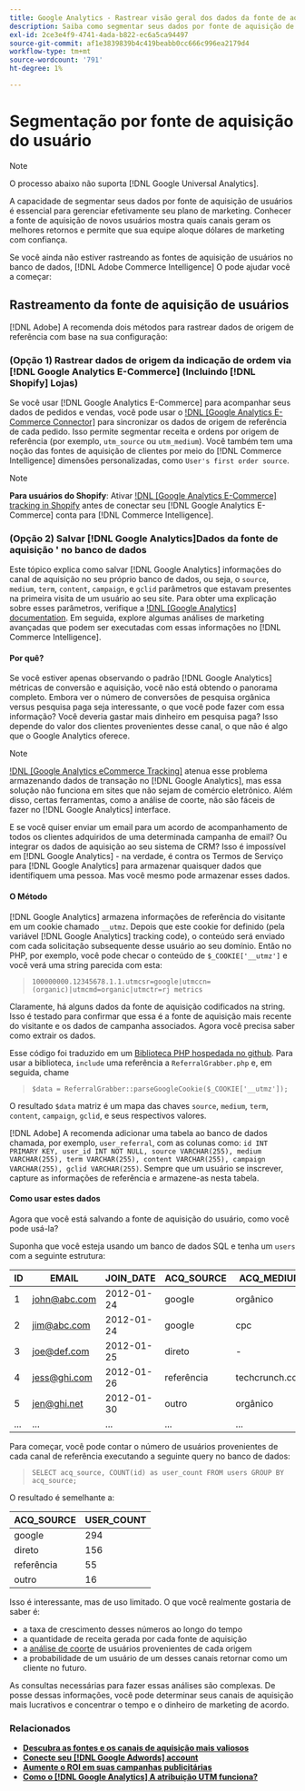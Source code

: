 ```yaml
---
title: Google Analytics - Rastrear visão geral dos dados da fonte de aquisição de usuários
description: Saiba como segmentar seus dados por fonte de aquisição de usuário.
exl-id: 2ce3e4f9-4741-4ada-b822-ec6a5ca94497
source-git-commit: af1e3839839b4c419beabb0cc666c996ea2179d4
workflow-type: tm+mt
source-wordcount: '791'
ht-degree: 1%

---
```


# Segmentação por fonte de aquisição do usuário

>[!NOTE]
>
>O processo abaixo não suporta [!DNL Google Universal Analytics].

A capacidade de segmentar seus dados por fonte de aquisição de usuários é essencial para gerenciar efetivamente seu plano de marketing. Conhecer a fonte de aquisição de novos usuários mostra quais canais geram os melhores retornos e permite que sua equipe aloque dólares de marketing com confiança.

Se você ainda não estiver rastreando as fontes de aquisição de usuários no banco de dados, [!DNL Adobe Commerce Intelligence] O pode ajudar você a começar:

## Rastreamento da fonte de aquisição de usuários

[!DNL Adobe] A recomenda dois métodos para rastrear dados de origem de referência com base na sua configuração:

### (Opção 1) Rastrear dados de origem da indicação de ordem via [!DNL Google Analytics E-Commerce] (Incluindo [!DNL Shopify] Lojas)

Se você usar [!DNL Google Analytics E-Commerce] para acompanhar seus dados de pedidos e vendas, você pode usar o [!DNL [Google Analytics E-Commerce Connector]](../importing-data/integrations/google-ecommerce.md) para sincronizar os dados de origem de referência de cada pedido. Isso permite segmentar receita e ordens por origem de referência (por exemplo, `utm_source` ou `utm_medium`). Você também tem uma noção das fontes de aquisição de clientes por meio do [!DNL Commerce Intelligence] dimensões personalizadas, como `User's first order source`.

>[!NOTE]
>
>**Para usuários do Shopify**: Ativar [!DNL [Google Analytics E-Commerce] tracking in Shopify](https://help.shopify.com/en/manual/reports-and-analytics/google-analytics#ecommerce-tracking) antes de conectar seu [!DNL Google Analytics E-Commerce] conta para [!DNL Commerce Intelligence].

### (Opção 2) Salvar [!DNL Google Analytics]Dados da fonte de aquisição &#39; no banco de dados

Este tópico explica como salvar [!DNL Google Analytics] informações do canal de aquisição no seu próprio banco de dados, ou seja, o `source`, `medium`, `term`, `content`, `campaign`, e `gclid` parâmetros que estavam presentes na primeira visita de um usuário ao seu site. Para obter uma explicação sobre esses parâmetros, verifique a [!DNL [Google Analytics] documentation](https://support.google.com/analytics/answer/1191184?hl=en#zippy=%2Cin-this-article). Em seguida, explore algumas análises de marketing avançadas que podem ser executadas com essas informações no [!DNL Commerce Intelligence].

#### Por quê?

Se você estiver apenas observando o padrão [!DNL Google Analytics] métricas de conversão e aquisição, você não está obtendo o panorama completo. Embora ver o número de conversões de pesquisa orgânica versus pesquisa paga seja interessante, o que você pode fazer com essa informação? Você deveria gastar mais dinheiro em pesquisa paga? Isso depende do valor dos clientes provenientes desse canal, o que não é algo que o Google Analytics oferece.

>[!NOTE]
>
>[!DNL [Google Analytics eCommerce Tracking]](https://developers.google.com/analytics/devguides/collection/gajs/gaTrackingEcommerce) atenua esse problema armazenando dados de transação no [!DNL Google Analytics], mas essa solução não funciona em sites que não sejam de comércio eletrônico. Além disso, certas ferramentas, como a análise de coorte, não são fáceis de fazer no [!DNL Google Analytics] interface.

E se você quiser enviar um email para um acordo de acompanhamento de todos os clientes adquiridos de uma determinada campanha de email? Ou integrar os dados de aquisição ao seu sistema de CRM? Isso é impossível em [!DNL Google Analytics] - na verdade, é contra os Termos de Serviço para [!DNL Google Analytics] para armazenar quaisquer dados que identifiquem uma pessoa. Mas você mesmo pode armazenar esses dados.

#### O Método

[!DNL Google Analytics] armazena informações de referência do visitante em um cookie chamado `__utmz`. Depois que este cookie for definido (pela variável [!DNL Google Analytics] tracking code), o conteúdo será enviado com cada solicitação subsequente desse usuário ao seu domínio. Então no PHP, por exemplo, você pode checar o conteúdo de `$_COOKIE['__utmz']` e você verá uma string parecida com esta:

> `100000000.12345678.1.1.utmcsr=google|utmccn=(organic)|utmcmd=organic|utmctr=rj metrics`

Claramente, há alguns dados da fonte de aquisição codificados na string. Isso é testado para confirmar que essa é a fonte de aquisição mais recente do visitante e os dados de campanha associados. Agora você precisa saber como extrair os dados.

Esse código foi traduzido em um [Biblioteca PHP hospedada no github](https://github.com/RJMetrics/referral-grabber-php). Para usar a biblioteca, `include` uma referência a `ReferralGrabber.php` e, em seguida, chame

> `$data = ReferralGrabber::parseGoogleCookie($_COOKIE['__utmz']);`

O resultado `$data` matriz é um mapa das chaves `source`, `medium`, `term`, `content`, `campaign`, `gclid`, e seus respectivos valores.

[!DNL Adobe] A recomenda adicionar uma tabela ao banco de dados chamada, por exemplo, `user_referral`, com as colunas como: `id INT PRIMARY KEY, user_id INT NOT NULL, source VARCHAR(255), medium VARCHAR(255), term VARCHAR(255), content VARCHAR(255), campaign VARCHAR(255), gclid VARCHAR(255)`. Sempre que um usuário se inscrever, capture as informações de referência e armazene-as nesta tabela.

#### Como usar estes dados

Agora que você está salvando a fonte de aquisição do usuário, como você pode usá-la?

Suponha que você esteja usando um banco de dados SQL e tenha um `users` com a seguinte estrutura:

| ID | EMAIL | JOIN_DATE | ACQ_SOURCE | ACQ_MEDIUM |
|--- |--- |--- |--- |--- |
| 1 | john@abc.com | 2012-01-24 | google | orgânico |
| 2 | jim@abc.com | 2012-01-24 | google | cpc |
| 3 | joe@def.com | 2012-01-25 | direto | - |
| 4 | jess@ghi.com | 2012-01-26 | referência | techcrunch.com |
| 5 | jen@ghi.net | 2012-01-30 | outro | orgânico |
| ... | ... | ... | ... | ... |

Para começar, você pode contar o número de usuários provenientes de cada canal de referência executando a seguinte query no banco de dados:

> `SELECT acq_source, COUNT(id) as user_count FROM users GROUP BY acq_source;`

O resultado é semelhante a:

| ACQ_SOURCE | USER_COUNT |
|--- |--- |
| google | 294 |
| direto | 156 |
| referência | 55 |
| outro | 16 |

Isso é interessante, mas de uso limitado. O que você realmente gostaria de saber é:

* a taxa de crescimento desses números ao longo do tempo
* a quantidade de receita gerada por cada fonte de aquisição
* a [análise de coorte](https://en.wikipedia.org/wiki/Cohort_analysis) de usuários provenientes de cada origem
* a probabilidade de um usuário de um desses canais retornar como um cliente no futuro.

As consultas necessárias para fazer essas análises são complexas. De posse dessas informações, você pode determinar seus canais de aquisição mais lucrativos e concentrar o tempo e o dinheiro de marketing de acordo.

### Relacionados

* **[Descubra as fontes e os canais de aquisição mais valiosos](../analysis/most-value-source-channel.md)**
* **[Conecte seu [!DNL Google Adwords] account](../importing-data/integrations/google-adwords.md)**
* **[Aumente o ROI em suas campanhas publicitárias](../analysis/roi-ad-camp.md)**
* **[Como o [!DNL Google Analytics] A atribuição UTM funciona?](../analysis/utm-attributes.md)**
